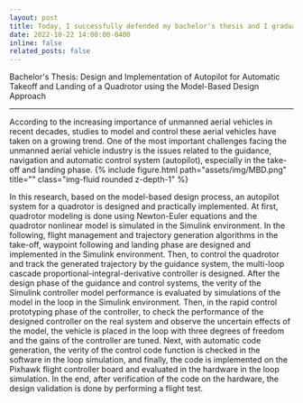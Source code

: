```yaml
---
layout: post
title: Today, I successfully defended my bachelor's thesis and I graduated from the Amirkabir University of Technology with Summa Cum Laude!
date: 2022-10-22 14:00:00-0400
inline: false
related_posts: false
---
```


Bachelor's Thesis: Design and Implementation of Autopilot for Automatic Takeoff and Landing of a Quadrotor using the Model-Based Design Approach

---
According to the increasing importance of unmanned aerial vehicles in recent decades, studies to model and control these aerial vehicles have taken on a growing trend. One of the most important challenges facing the unmanned aerial vehicle industry is the issues related to the guidance, navigation and automatic control system (autopilot), especially in the take-off and landing phase. 
{% include figure.html path="assets/img/MBD.png" title="" class="img-fluid rounded z-depth-1" %}

In this research, based on the model-based design process, an autopilot system for a quadrotor is designed and practically implemented. At first, quadrotor modeling is done using Newton-Euler equations and the quadrotor nonlinear model is simulated in the Simulink environment. In the following, flight management and trajectory generation algorithms in the take-off, waypoint following and landing phase are designed and implemented in the Simulink environment. Then, to control the quadrotor and track the generated trajectory by the guidance system, the multi-loop cascade proportional-integral-derivative controller is designed. After the design phase of the guidance and control systems, the verity of the Simulink controller model performance is evaluated by simulations of the model in the loop in the Simulink environment. Then, in the rapid control prototyping phase of the controller, to check the performance of the designed controller on the real system and observe the uncertain effects of the model, the vehicle is placed in the loop with three degrees of freedom and the gains of the controller are tuned. Next, with automatic code generation, the verity of the control code function is checked in the software in the loop simulation, and finally, the code is implemented on the Pixhawk flight controller board and evaluated in the hardware in the loop simulation. In the end, after verification of the code on the hardware, the design validation is done by performing a flight test.
